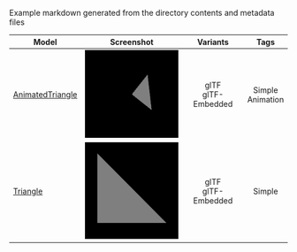 Example markdown generated from the directory contents and metadata files

| Model | Screenshot | Variants | Tags |
|-------|:----------:|:--------:|:----:|
[AnimatedTriangle](AnimatedTriangle) | ![](2.0/AnimatedTriangle/screenshot/screenshot.gif) | glTF<br>glTF-Embedded | Simple<br>Animation | 
[Triangle](Triangle) | ![](2.0/Triangle/screenshot/screenshot.png) | glTF<br>glTF-Embedded | Simple | 
